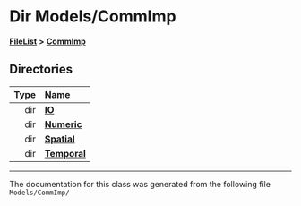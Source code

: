

# Dir Models/CommImp



[**FileList**](files.md) **>** [**CommImp**](dir_6202b98a8704f42b1ea358646461643f.md)














## Directories

| Type | Name |
| ---: | :--- |
| dir | [**IO**](dir_3b1940e7bde9c1f91eabae8dc723b4f2.md) <br> |
| dir | [**Numeric**](dir_a0ece07902893bffce0f747cc8ee06c8.md) <br> |
| dir | [**Spatial**](dir_47a0bcc12c466f07097ed8db741700fa.md) <br> |
| dir | [**Temporal**](dir_ffb56fa5fbb3b89fb2d1e87d90c0c2f7.md) <br> |

























































------------------------------
The documentation for this class was generated from the following file `Models/CommImp/`

